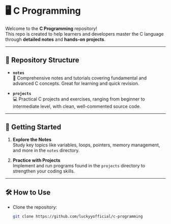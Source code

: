 # 🖥️ C Programming

Welcome to the **C Programming** repository!  
This repo is created to help learners and developers master the C language through **detailed notes** and **hands-on projects**.

---

## 📂 Repository Structure

- **`notes`**  
  📖 Comprehensive notes and tutorials covering fundamental and advanced C concepts. Great for learning and quick revision.

- **`projects`**  
  💻 Practical C projects and exercises, ranging from beginner to intermediate level, with clean, well-commented source code.

---

## 🚀 Getting Started

1. **Explore the Notes**  
   Study key topics like variables, loops, pointers, memory management, and more in the `notes` directory.

2. **Practice with Projects**  
   Implement and run programs found in the `projects` directory to strengthen your coding skills.

---

## 🛠️ How to Use

- Clone the repository:
  ```bash
  git clone https://github.com/luckyyofficial/c-programming
